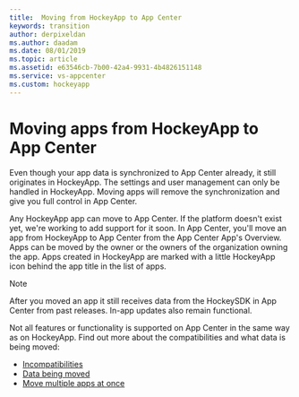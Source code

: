 ```yaml
---
title:  Moving from HockeyApp to App Center
keywords: transition
author: derpixeldan
ms.author: daadam
ms.date: 08/01/2019
ms.topic: article
ms.assetid: e63546cb-7b00-42a4-9931-4b4826151148
ms.service: vs-appcenter
ms.custom: hockeyapp
---
```


# Moving apps from HockeyApp to App Center

Even though your app data is synchronized to App Center already, it still originates in HockeyApp. The settings and user management can only be handled in HockeyApp. Moving apps will remove the synchronization and give you full control in App Center.

Any HockeyApp app can move to App Center. If the platform doesn't exist yet, we're working to add support for it soon. In App Center, you'll move an app from HockeyApp to App Center from the App Center App's Overview. Apps can be moved by the owner or the owners of the organization owning the app. Apps created in HockeyApp are marked with a little HockeyApp icon behind the app title in the list of apps.

> [!NOTE]
> After you moved an app it still receives data from the HockeySDK in App Center from past releases. In-app updates also remain functional.

Not all features or functionality is supported on App Center in the same way as on HockeyApp. Find out more about the compatibilities and what data is being moved:

* [Incompatibilities](incompatibilities.md)
* [Data being moved](data.md)
* [Move multiple apps at once](bulk.md)